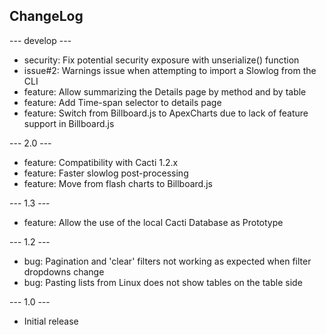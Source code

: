 ## ChangeLog

--- develop ---

* security: Fix potential security exposure with unserialize() function
* issue#2: Warnings issue when attempting to import a Slowlog from the CLI
* feature: Allow summarizing the Details page by method and by table
* feature: Add Time-span selector to details page
* feature: Switch from Billboard.js to ApexCharts due to lack of feature support in Billboard.js

--- 2.0 ---

* feature: Compatibility with Cacti 1.2.x
* feature: Faster slowlog post-processing
* feature: Move from flash charts to Billboard.js

--- 1.3 ---

* feature: Allow the use of the local Cacti Database as Prototype

--- 1.2 ---

* bug: Pagination and 'clear' filters not working as expected when filter dropdowns change
* bug: Pasting lists from Linux does not show tables on the table side

--- 1.0 ---

* Initial release
